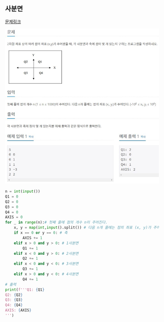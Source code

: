 ## 사분면
[문제링크](https://www.acmicpc.net/problem/9610)

![사분면](https://github.com/Parksemo/Parksemo/blob/master/image/%5BBOJ%5D%EC%82%AC%EB%B6%84%EB%A9%B4.JPG?raw=true)
<br>
```python
n = int(input())
Q1 = 0
Q2 = 0
Q3 = 0
Q4 = 0
AXIS = 0
for _ in range(n):# 첫째 줄에 점의 개수 n이 주어진다.
    x, y = map(int,input().split()) # 다음 n개 줄에는 점의 좌표 (x, y)가 주어진다.
    if x == 0 or y == 0: # 축
        AXIS += 1
    elif x > 0 and y > 0: # 1사분면
        Q1 += 1
    elif x < 0 and y > 0: # 2사분면
        Q2 += 1
    elif x < 0 and y < 0: # 3사분면
        Q3 += 1
    elif x > 0 and y < 0: # 4사분면
        Q4 += 1
# 출력
print(f'''Q1: {Q1}
Q2: {Q2}
Q3: {Q3}
Q4: {Q4}
AXIS: {AXIS}
''')
```